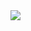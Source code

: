 <img src="https://capsule-render.vercel.app/api?type=waving&color=FFE146&height=200&section=header&text=Maeng-Hub!&fontSize=90" />
